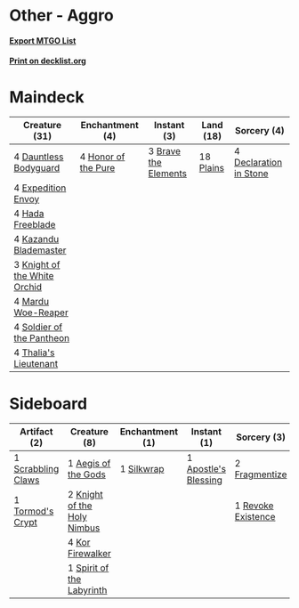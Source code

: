 # Other - Aggro

#### [Export MTGO List](../collection/Other%20-%20Aggro/Other%20-%20Aggro.txt)
#### [Print on decklist.org](http://decklist.org/?deckmain=3%09Brave%20the%20Elements%0A4%09Dauntless%20Bodyguard%0A4%09Declaration%20in%20Stone%0A4%09Expedition%20Envoy%0A4%09Hada%20Freeblade%0A4%09Honor%20of%20the%20Pure%0A4%09Kazandu%20Blademaster%0A3%09Knight%20of%20the%20White%20Orchid%0A4%09Mardu%20Woe-Reaper%0A18%09Plains%0A4%09Soldier%20of%20the%20Pantheon%0A4%09Thalia's%20Lieutenant&deckside=1%09Aegis%20of%20the%20Gods%0A1%09Apostle's%20Blessing%0A2%09Fragmentize%0A2%09Knight%20of%20the%20Holy%20Nimbus%0A4%09Kor%20Firewalker%0A1%09Revoke%20Existence%0A1%09Scrabbling%20Claws%0A1%09Silkwrap%0A1%09Spirit%20of%20the%20Labyrinth%0A1%09Tormod's%20Crypt)
# Maindeck

|                                             Creature (31)                                             |                                       Enchantment (4)                                        |                                          Instant (3)                                          |                                     Land (18)                                      |                                           Sorcery (4)                                           |
|-------------------------------------------------------------------------------------------------------|----------------------------------------------------------------------------------------------|-----------------------------------------------------------------------------------------------|------------------------------------------------------------------------------------|-------------------------------------------------------------------------------------------------|
|4 [Dauntless Bodyguard](http://gatherer.wizards.com/Pages/Card/Details.aspx?multiverseid=442902)       |4 [Honor of the Pure](http://gatherer.wizards.com/Pages/Card/Details.aspx?multiverseid=382186)|3 [Brave the Elements](http://gatherer.wizards.com/Pages/Card/Details.aspx?multiverseid=389450)|18 [Plains](http://gatherer.wizards.com/Pages/Card/Details.aspx?multiverseid=439601)|4 [Declaration in Stone](http://gatherer.wizards.com/Pages/Card/Details.aspx?multiverseid=409750)|
|4 [Expedition Envoy](http://gatherer.wizards.com/Pages/Card/Details.aspx?multiverseid=401874)          |                                                                                              |                                                                                               |                                                                                    |                                                                                                 |
|4 [Hada Freeblade](http://gatherer.wizards.com/Pages/Card/Details.aspx?multiverseid=198400)            |                                                                                              |                                                                                               |                                                                                    |                                                                                                 |
|4 [Kazandu Blademaster](http://gatherer.wizards.com/Pages/Card/Details.aspx?multiverseid=191356)       |                                                                                              |                                                                                               |                                                                                    |                                                                                                 |
|3 [Knight of the White Orchid](http://gatherer.wizards.com/Pages/Card/Details.aspx?multiverseid=243423)|                                                                                              |                                                                                               |                                                                                    |                                                                                                 |
|4 [Mardu Woe-Reaper](http://gatherer.wizards.com/Pages/Card/Details.aspx?multiverseid=391877)          |                                                                                              |                                                                                               |                                                                                    |                                                                                                 |
|4 [Soldier of the Pantheon](http://gatherer.wizards.com/Pages/Card/Details.aspx?multiverseid=373529)   |                                                                                              |                                                                                               |                                                                                    |                                                                                                 |
|4 [Thalia's Lieutenant](http://gatherer.wizards.com/Pages/Card/Details.aspx?multiverseid=409783)       |                                                                                              |                                                                                               |                                                                                    |                                                                                                 |


# Sideboard

|                                        Artifact (2)                                         |                                             Creature (8)                                             |                                   Enchantment (1)                                   |                                          Instant (1)                                          |                                         Sorcery (3)                                         |
|---------------------------------------------------------------------------------------------|------------------------------------------------------------------------------------------------------|-------------------------------------------------------------------------------------|-----------------------------------------------------------------------------------------------|---------------------------------------------------------------------------------------------|
|1 [Scrabbling Claws](http://gatherer.wizards.com/Pages/Card/Details.aspx?multiverseid=451173)|1 [Aegis of the Gods](http://gatherer.wizards.com/Pages/Card/Details.aspx?multiverseid=380364)        |1 [Silkwrap](http://gatherer.wizards.com/Pages/Card/Details.aspx?multiverseid=394699)|1 [Apostle's Blessing](http://gatherer.wizards.com/Pages/Card/Details.aspx?multiverseid=397768)|2 [Fragmentize](http://gatherer.wizards.com/Pages/Card/Details.aspx?multiverseid=417587)     |
|1 [Tormod's Crypt](http://gatherer.wizards.com/Pages/Card/Details.aspx?multiverseid=389723)  |2 [Knight of the Holy Nimbus](http://gatherer.wizards.com/Pages/Card/Details.aspx?multiverseid=118907)|                                                                                     |                                                                                               |1 [Revoke Existence](http://gatherer.wizards.com/Pages/Card/Details.aspx?multiverseid=284488)|
|                                                                                             |4 [Kor Firewalker](http://gatherer.wizards.com/Pages/Card/Details.aspx?multiverseid=442010)           |                                                                                     |                                                                                               |                                                                                             |
|                                                                                             |1 [Spirit of the Labyrinth](http://gatherer.wizards.com/Pages/Card/Details.aspx?multiverseid=378399)  |                                                                                     |                                                                                               |                                                                                             |

